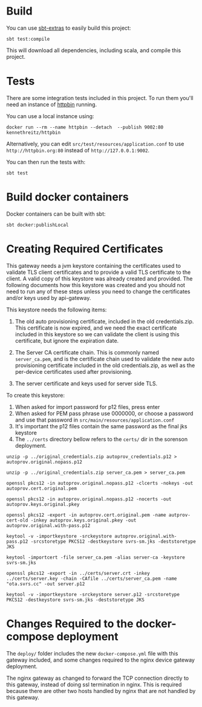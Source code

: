 # Build

You can use [sbt-extras](https://github.com/dwijnand/sbt-extras) to easily build this project:

`sbt test:compile`

This will download all dependencies, including scala, and compile this project.

# Tests

There are some integration tests included in this project. To run them you'll need an instance of [httpbin](https://httpbin.org) running.

You can use a local instance using:

```
docker run --rm --name httpbin --detach  --publish 9002:80 kennethreitz/httpbin
```

Alternatively, you can edit `src/test/resources/application.conf` to use `http://httpbin.org:80` instead of `http://127.0.0.1:9002`.


You can then run the tests with:

```
sbt test
```

# Build docker containers

Docker containers can be built with sbt:

`sbt docker:publishLocal`

# Creating Required Certificates

This gateway needs a jvm keystore containing the certificates used to validate TLS client certificates and to provide a valid TLS certificate to the client. A valid copy of this keystore was already created and provided. The following documents how this keystore was created and you should not need to run any of these steps unless you need to change the certificates and/or keys used by api-gateway.

This keystore needs the following items:

1. The old auto provisioning certificate, included in the old credentials.zip. This certificate is now expired, and we need the exact certificate included in this keystore so we can validate the client is using this certificate, but ignore the expiration date.

2. The Server CA certificate chain. This is commonly named `server_ca.pem`, and is the certificate chain used to validate the new auto provisioning certificate included in the old credentials.zip, as well as the per-device certificates used after provisioning.

3. The server certificate and keys used for server side TLS.

To create this keystore:

1. When asked for import password for p12 files, press enter
2. When asked for PEM pass phrase use 0000000, or choose a password and use that password in `src/main/resources/application.conf`
3. It's important the p12 files contain the same password as the final jks keystore
4. The `../certs` directory bellow refers to the `certs/` dir in the sorenson deployment.

```
unzip -p ../original_credentials.zip autoprov_credentials.p12 > autoprov.original.nopass.p12

unzip -p ../original_credentials.zip server_ca.pem > server_ca.pem

openssl pkcs12 -in autoprov.original.nopass.p12 -clcerts -nokeys -out autoprov.cert.original.pem

openssl pkcs12 -in autoprov.original.nopass.p12 -nocerts -out autoprov.keys.original.pkey

openssl pkcs12 -export -in autoprov.cert.original.pem -name autprov-cert-old -inkey autoprov.keys.original.pkey -out autoprov.original.with-pass.p12

keytool -v -importkeystore -srckeystore autoprov.original.with-pass.p12 -srcstoretype PKCS12 -destkeystore svrs-sm.jks -deststoretype JKS

keytool -importcert -file server_ca.pem -alias server-ca -keystore svrs-sm.jks

openssl pkcs12 -export -in ../certs/server.crt -inkey ../certs/server.key -chain -CAfile ../certs/server_ca.pem -name "ota.svrs.cc" -out server.p12

keytool -v -importkeystore -srckeystore server.p12 -srcstoretype PKCS12 -destkeystore svrs-sm.jks -deststoretype JKS
```

# Changes Required to the docker-compose deployment

The `deploy/` folder includes the new `docker-compose.yml` file with this gateway included, and some changes required to the nginx device gateway deployment.

The nginx gateway as changed to forward the TCP connection directly to this gateway, instead of doing ssl termination in nginx. This is required because there are other two hosts handled by nginx that are not handled by this gateway.
